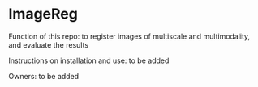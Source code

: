 # ImageReg
Function of this repo: to register images of multiscale and multimodality, and evaluate the results

Instructions on installation and use: to be added

Owners: to be added
